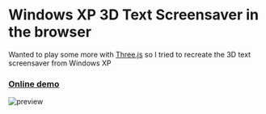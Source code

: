 # Windows XP 3D Text Screensaver in the browser

Wanted to play some more with [Three.js](https://threejs.org/) so I tried to recreate the 3D text screensaver from Windows XP

### [Online demo](https://surdu.github.io/sstext3d.scr/)

![preview](https://user-images.githubusercontent.com/11520795/196281977-d05d592d-9ffd-4f34-9ec4-815fe46095ac.gif)
